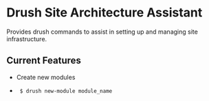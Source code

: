 Drush Site Architecture Assistant
================================================================================
Provides drush commands to assist in setting up and managing site infrastructure.

Current Features
--------------------------------------------------------------------------------
- Create new modules
-      $ drush new-module module_name

